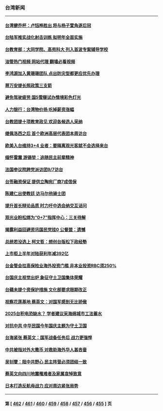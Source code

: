 ### 台湾新闻
---
#### [台湾健乔杯：卢钰桦胜出 将与杨子萱角逐后冠](../../pages/ncid1349361/n13818754.md?09070445) 
#### [台陆军推实战化射击训练 拟明年全面实施](../../pages/ncid1349361/n13818432.md?09070445) 
#### [台教育部：大同学院、高苑科大 列入首波专案辅导学校](../../pages/ncid1349361/n13818650.md?09070445) 
#### [油管热门视频 网站代理 翻墙必看视频](http://209.222.30.114:81/youtube.html?09070445)
#### [李鸿源加入黄珊珊团队 点出防灾型都更应优先办理](../../pages/ncid1349361/n13818648.md?09070445) 
#### [蒋万安提长照政策三支箭](../../pages/ncid1349361/n13818654.md?09070445) 
#### [避免驾驶疲劳 国5雪隧试办情境彩色灯光](../../pages/ncid1349361/n13818656.md?09070445) 
#### [人力银行：台湾物价扬 吃掉薪资涨幅](../../pages/ncid1349361/n13818668.md?09070445) 
#### [台教团提十项教育政见 欢迎各候选人采纳](../../pages/ncid1349361/n13818663.md?09070445) 
#### [继佩洛西之后 首个欧洲高层代表团本周访台](../../pages/ncid1349361/n13818598.md?09070445) 
#### [欧美入台维持3+4 业者：要隔离观光客就不会选择来台](../../pages/ncid1349361/n13818572.md?09070445) 
#### [缅怀雷震 游锡堃：追随民主前辈精神](../../pages/ncid1349361/n13818602.md?09070445) 
#### [法国参议院跨党派访团9/7访台](../../pages/ncid1349361/n13818604.md?09070445) 
#### [台签融资保证 提供立陶宛厂商7成信保](../../pages/ncid1349361/n13818605.md?09070445) 
#### [陈建仁出使教廷 访马尔他骑士团](../../pages/ncid1349361/n13818608.md?09070445) 
#### [提升首长辩论品质 时力吁中选会纳交互诘问](../../pages/ncid1349361/n13818573.md?09070445) 
#### [观光业盼松绑为“0+7”指挥中心：三关待解](../../pages/ncid1349361/n13818570.md?09070445) 
#### [揭露利益回避资讯国民党挂0 公督盟：遗憾](../../pages/ncid1349361/n13818568.md?09070445) 
#### [总统若没选上 柯文哲：想创台版松下政经塾](../../pages/ncid1349361/n13818567.md?09070445) 
#### [上市柜上半年对陆获利年减392亿](../../pages/ncid1349361/n13818566.md?09070445) 
#### [台金管会拉高保险业海外投资门槛 非本业投资RBC须250%](../../pages/ncid1349361/n13818522.md?09070445) 
#### [台国庆主视觉出炉 象征守土卫国集体荣耀](../../pages/ncid1349361/n13818470.md?09070445) 
#### [台蘋未提个资保护措施 文化部要求限期改正](../../pages/ncid1349361/n13818453.md?09070445) 
#### [视察花莲基地 蔡英文：对国军感到无比骄傲](../../pages/ncid1349361/n13818456.md?09070445) 
#### [2025台积电恐缺水？ 学者建议采海绵城市工法蓄水](../../pages/ncid1349361/n13818448.md?09070445) 
#### [对抗中共 中华民国今年国庆主题为守土卫国](../../pages/ncid1349361/n13818356.md?09070445) 
#### [台海紧张 蔡英文：国军战备任务后 战力更强悍](../../pages/ncid1349361/n13818392.md?09070445) 
#### [中共被指对外大撒币 对救助海外华人甚吝啬](../../pages/ncid1349361/n13818301.md?09070445) 
#### [吴钊燮：阻中共野心 民主阵营必须团结一致](../../pages/ncid1349361/n13818287.md?09070445) 
#### [蔡英文向四川地震罹难者及家属哀悼致意](../../pages/ncid1349361/n13818235.md?09070445) 
#### [日本打造反航母战力 应对周边紧张局势](../../pages/ncid1349361/n13818031.md?09070445) 

---
#### 第 [ [462](./462.md?09070445) / [461](./461.md?09070445) / [460](./460.md?09070445) / [459](./459.md?09070445) / [458](./458.md?09070445) / [457](./457.md?09070445) / [456](./456.md?09070445) / [455](./455.md?09070445) ] 页
